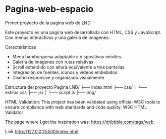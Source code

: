 # Pagina-web-espacio
Primer proyecto de la pagina web de LND

Este proyecto es una página web desarrollada con HTML, CSS y JavaScript.  Con menús interactivos y una galería de imágenes.

Características

- Menú hamburguesa adaptable a dispositivos móviles
- Galería de imágenes con rutas relativas
- Scroll extendido con altura equivalente a tres pantallas
- Integración de fuentes, iconos y vídeos embebidos
- Diseño responsive y organizado visualmente

Estructura del proyecto
Pagina LND/
├── index.html
├── css/
│   └── estilos.css
├── js/
│   └── script.js
├── img/


HTML Validation:
This project has been validated using official W3C tools to ensure compliance with web standards and code quality: W3C HTML Validator


The page where I got the inspiration was: https://dribbble.com/tags/web


Link
http://127.0.0.1:5500/index.html
